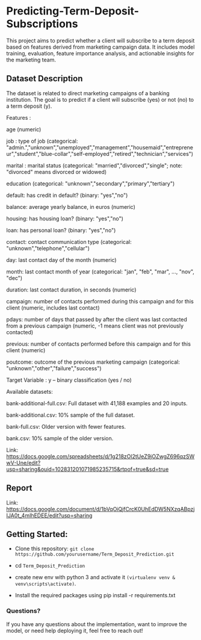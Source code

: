 # Predicting-Term-Deposit-Subscriptions

This project aims to predict whether a client will subscribe to a term deposit based on features derived from marketing campaign data. It includes model training, evaluation, feature importance analysis, and actionable insights for the marketing team.

## Dataset Description
The dataset is related to direct marketing campaigns of a banking institution. The goal is to predict if a client will subscribe (yes) or not (no) to a term deposit (y).

Features :

age (numeric)

job : type of job (categorical: "admin.","unknown","unemployed","management","housemaid","entrepreneur","student","blue-collar","self-employed","retired","technician","services") 

marital : marital status (categorical: "married","divorced","single"; note: "divorced" means divorced or widowed)

education (categorical: "unknown","secondary","primary","tertiary")

default: has credit in default? (binary: "yes","no")

balance: average yearly balance, in euros (numeric) 

housing: has housing loan? (binary: "yes","no")

loan: has personal loan? (binary: "yes","no")

contact: contact communication type (categorical: "unknown","telephone","cellular") 

day: last contact day of the month (numeric)

month: last contact month of year (categorical: "jan", "feb", "mar", ..., "nov", "dec")

duration: last contact duration, in seconds (numeric)

campaign: number of contacts performed during this campaign and for this client (numeric, includes last contact)

pdays: number of days that passed by after the client was last contacted from a previous campaign (numeric, -1 means client was not previously contacted)

previous: number of contacts performed before this campaign and for this client (numeric)

poutcome: outcome of the previous marketing campaign (categorical: "unknown","other","failure","success")


Target Variable : y – binary classification (yes / no)

Available datasets:

bank-additional-full.csv: Full dataset with 41,188 examples and 20 inputs.

bank-additional.csv: 10% sample of the full dataset.

bank-full.csv: Older version with fewer features.

bank.csv: 10% sample of the older version.

Link: https://docs.google.com/spreadsheets/d/1g218zOl2tUeZ9jOZwgZ696qzSWwV-Une/edit?usp=sharing&ouid=102831201071985235715&rtpof=true&sd=true

## Report

Link: https://docs.google.com/document/d/1bVqOiQjfCrcK0UhEdDW5NXzqABpzjIJA0t_4mIhEDEE/edit?usp=sharing



## Getting Started:

* Clone this repository: `git clone https://github.com/yourusername/Term_Deposit_Prediction.git `

* cd `Term_Deposit_Prediction`

* create new env with python 3 and activate it `(virtualenv venv & venv\scripts\activate)`.

* Install the required packages using pip install -r requirements.txt


### Questions?

If you have any questions about the implementation, want to improve the model, or need help deploying it, feel free to reach out!